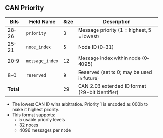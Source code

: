 
## CAN Priority

| Bits      | Field Name      | Size | Description                                     |
| --------- | --------------- | ---- | ----------------------------------------------- |
| 28–26     | `priority`      | 3    | Message priority (1 = highest, 5 = lowest)      |
| 25–21     | `node_index`    | 5    | Node ID (0–31)                                  |
| 20–9      | `message_index` | 12   | Message index within node (0–4095)              |
| 8–0       | `reserved`      | 9    | Reserved (set to 0; may be used in future)      |
| **Total** |                 | 29   | CAN 2.0B extended ID format (29-bit identifier) |

- The lowest CAN ID wins arbitration. Priority 1 is encoded as 000b to make it highest priority.
- This format supports:
    - 5 usable priority levels
    - 32 nodes
    - 4096 messages per node

